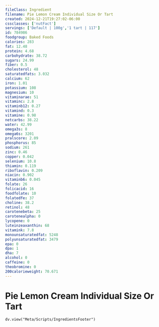 ```yaml
---
fileClass: Ingredient
filename: Pie Lemon Cream Individual Size Or Tart
created: 2024-12-21T19:27:02-06:00
cssclasses: ['nutFact']
servings: ['Default | 100g','1 tart | 117']
id: 784986
foodgroup: Baked Foods
calories: 283
fat: 12.48
protein: 4.68
carbohydrate: 38.72
sugars: 24.99
fiber: 0.5
cholesterol: 48
saturatedfats: 3.032
calcium: 62
iron: 1.01
potassium: 108
magnesium: 10
vitaminarae: 51
vitaminc: 2.8
vitaminb12: 0.27
vitamind: 0.3
vitamine: 0.98
netcarbs: 38.22
water: 42.99
omega3s: 8
omega6s: 3201
pralscore: 2.09
phosphorus: 85
sodium: 261
zinc: 0.46
copper: 0.042
selenium: 10.8
thiamin: 0.119
riboflavin: 0.209
niacin: 0.902
vitaminb6: 0.045
folate: 26
folicacid: 16
foodfolate: 10
folatedfe: 37
choline: 38.2
retinol: 48
carotenebeta: 25
carotenealpha: 0
lycopene: 0
luteinzeaxanthin: 68
vitamink: 7.8
monounsaturatedfat: 5248
polyunsaturatedfat: 3479
epa: 0
dpa: 1
dha: 7
alcohol: 0
caffeine: 0
theobromine: 0
200calorieweight: 70.671
---
```


# Pie Lemon Cream Individual Size Or Tart

```dataviewjs
dv.view("Meta/Scripts/IngredientsFooter")
```